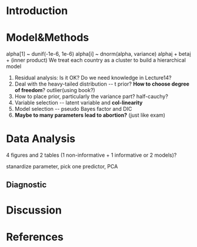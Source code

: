 # Introduction

# Model&Methods
alpha[1] ~ dunif(-1e-6, 1e-6)
alpha[i] ~ dnorm(alpha, variance)
alpha[i](country) + beta[i](year) + (inner product)
We treat each country as a cluster to build a hierarchical model
1. Residual analysis: Is it OK? Do we need knowledge in Lecture14?
2. Deal with the heavy-tailed distribution -- t prior? **How to choose degree of freedom**? outlier(using book?)
3. How to place prior, particularly the variance part? half-cauchy?
4. Variable selection -- latent variable and **col-linearity**
5. Model selection -- pseudo Bayes factor and DIC
6. **Maybe to many parameters lead to abortion?** (just like exam)

# Data Analysis
4 figures and 2 tables (1 non-informative + 1 informative or 2 models)?

stanardize parameter, pick one predictor, PCA

## Diagnostic


# Discussion

# References
